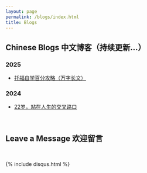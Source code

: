 ```yaml
---
layout: page
permalink: /blogs/index.html
title: Blogs
---
```


## Chinese Blogs 中文博客（持续更新...）

### 2025

- [托福自学百分攻略（万字长文）](https://yuhan-qiao.github.io/blogs/toefl/)<br>

### 2024

- [22岁，站在人生的交叉路口](https://caihanlin.com/blogs/22yrs)<br>


<br>

## Leave a Message 欢迎留言

<br>

{% include disqus.html %} 

<br>

